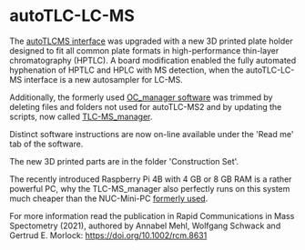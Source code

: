 # autoTLC-LC-MS

The [autoTLCMS interface](https://github.com/OfficeChromatography/autoTLCMS.git) was upgraded with a new 3D printed 
plate holder designed to fit all common plate formats in high-performance thin-layer chromatography (HPTLC). 
A board modification enabled the fully automated hyphenation of HPTLC and HPLC with MS detection, when the 
autoTLC-LC-MS interface is a new autosampler for LC-MS. 


Additionally, the formerly used [OC_manager software](https://github.com/OfficeChromatography/OC_manager) was trimmed 
by deleting files and folders not used for autoTLC-MS2 and by updating the scripts, now called [TLC-MS_manager](https://github.com/OfficeChromatography/TLC-MS_manager). 

Distinct software instructions are now on-line available under the 'Read me' tab of the software.

The new 3D printed parts are in the folder 'Construction Set'.

The recently introduced Raspberry Pi 4B with 4 GB or 8 GB RAM is a rather powerful PC, why the TLC-MS_manager also 
perfectly runs on this system much cheaper than the NUC-Mini-PC [formerly used](https://doi.org/10.1002/rcm.8631).

For more information read the publication in Rapid Communications in Mass Spectometry (2021), authored by 
Annabel Mehl, Wolfgang Schwack and Gertrud E. Morlock: https://doi.org/10.1002/rcm.8631